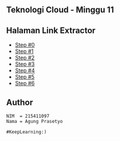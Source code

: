 ## Teknologi Cloud - Minggu 11


## Halaman Link Extractor
- [Step #0](step0/README.md)
- [Step #1](step1/README.md)
- [Step #2](step2/README.md)
- [Step #3](step3/README.md)
- [Step #4](step4/README.md)
- [Step #5](step5/README.md)
- [Step #6](step6/README.md)


## Author
```
NIM  = 215411097
Nama = Agung Prasetyo
```

``#KeepLearning:)``
